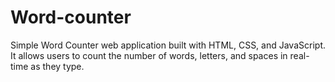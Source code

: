 # Word-counter
 Simple Word Counter web application built with HTML, CSS, and JavaScript. It allows users to count the number of words, letters, and spaces in real-time as they type.
